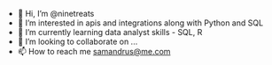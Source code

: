 - 👋 Hi, I’m @ninetreats
- 👀 I’m interested in apis and integrations along with Python and SQL
- 🌱 I’m currently learning data analyst skills - SQL, R
- 💞️ I’m looking to collaborate on ...
- 📫 How to reach me samandrus@me.com

<!---
ninetreats/ninetreats is a ✨ special ✨ repository because its `README.md` (this file) appears on your GitHub profile.
You can click the Preview link to take a look at your changes.
--->
